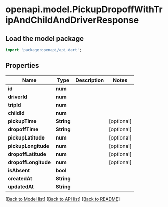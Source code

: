 # openapi.model.PickupDropoffWithTripAndChildAndDriverResponse

## Load the model package
```dart
import 'package:openapi/api.dart';
```

## Properties
Name | Type | Description | Notes
------------ | ------------- | ------------- | -------------
**id** | **num** |  | 
**driverId** | **num** |  | 
**tripId** | **num** |  | 
**childId** | **num** |  | 
**pickupTime** | **String** |  | [optional] 
**dropoffTime** | **String** |  | [optional] 
**pickupLatitude** | **num** |  | [optional] 
**pickupLongitude** | **num** |  | [optional] 
**dropoffLatitude** | **num** |  | [optional] 
**dropoffLongitude** | **num** |  | [optional] 
**isAbsent** | **bool** |  | 
**createdAt** | **String** |  | 
**updatedAt** | **String** |  | 

[[Back to Model list]](../README.md#documentation-for-models) [[Back to API list]](../README.md#documentation-for-api-endpoints) [[Back to README]](../README.md)


